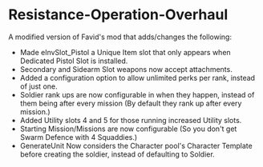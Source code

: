 # Resistance-Operation-Overhaul
A modified version of Favid's mod that adds/changes the following:

- Made eInvSlot_Pistol a Unique Item slot that only appears when Dedicated Pistol Slot is installed.
- Secondary and Sidearm Slot weapons now accept attachments.
- Added a configuration option to allow unlimited perks per rank, instead of just one.
- Soldier rank ups are now configurable in when they happen, instead of them being after every mission (By default they rank up after every mission.)
- Added Utility slots 4 and 5 for those running increased Utility slots.
- Starting Mission/Missions are now configurable (So you don't get Swarm Defence with 4 Squaddies.)
- GenerateUnit Now considers the Character pool's Character Template before creating the soldier, instead of defaulting to Soldier.
